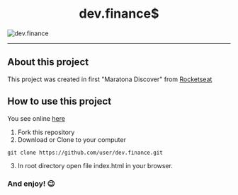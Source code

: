 <h1 align="center"><strong> dev.finance$</strong></h1>

![dev.finance](https://drive.google.com/file/d/1JpK3Zeaish26k1JEnbcPpAoGDJ9rx7xx/view?usp=sharing)

---
## About this project

This project was created in first "Maratona Discover" from [Rocketseat](https://rocketseat.com.br/)

## How to use this project

You see online [here](https://jeferson1.github.io/dev.finance/)

1. Fork this repository
2. Download or Clone to your computer

<pre><code>git clone https://github.com/user/dev.finance.git
</code></pre>

3. In root directory open file index.html in your browser.

### And enjoy!  😉